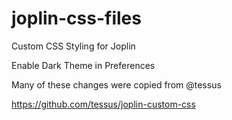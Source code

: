 # joplin-css-files
Custom CSS Styling for Joplin

Enable Dark Theme in Preferences

Many of these changes were copied from @tessus

https://github.com/tessus/joplin-custom-css
